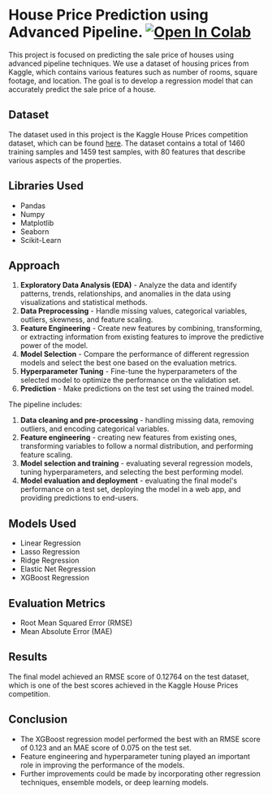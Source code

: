 # House Price Prediction using Advanced Pipeline.   [![Open In Colab](https://colab.research.google.com/assets/colab-badge.svg)](https://colab.research.google.com/github/anik199/House_Prices_Advanced_Regression/blob/main/House_Prices_ART.ipynb)


This project is focused on predicting the sale price of houses using advanced pipeline techniques. We use a dataset of housing prices from Kaggle, which contains various features such as number of rooms, square footage, and location. The goal is to develop a regression model that can accurately predict the sale price of a house.

## Dataset

The dataset used in this project is the Kaggle House Prices competition dataset, which can be found [here](https://www.kaggle.com/c/house-prices-advanced-regression-techniques/data). The dataset contains a total of 1460 training samples and 1459 test samples, with 80 features that describe various aspects of the properties.

## Libraries Used

- Pandas
- Numpy
- Matplotlib
- Seaborn
- Scikit-Learn

## Approach

1. **Exploratory Data Analysis (EDA)** - Analyze the data and identify patterns, trends, relationships, and anomalies in the data using visualizations and statistical methods.
2. **Data Preprocessing** - Handle missing values, categorical variables, outliers, skewness, and feature scaling.
3. **Feature Engineering** - Create new features by combining, transforming, or extracting information from existing features to improve the predictive power of the model.
4. **Model Selection** - Compare the performance of different regression models and select the best one based on the evaluation metrics.
5. **Hyperparameter Tuning** - Fine-tune the hyperparameters of the selected model to optimize the performance on the validation set.
6. **Prediction** - Make predictions on the test set using the trained model.

The pipeline includes:

1. **Data cleaning and pre-processing** - handling missing data, removing outliers, and encoding categorical variables.
2. **Feature engineering** - creating new features from existing ones, transforming variables to follow a normal distribution, and performing feature scaling.
3. **Model selection and training** - evaluating several regression models, tuning hyperparameters, and selecting the best performing model.
4. **Model evaluation and deployment** - evaluating the final model's performance on a test set, deploying the model in a web app, and providing predictions to end-users.

## Models Used

- Linear Regression
- Lasso Regression
- Ridge Regression
- Elastic Net Regression
- XGBoost Regression

## Evaluation Metrics

- Root Mean Squared Error (RMSE)
- Mean Absolute Error (MAE)

## Results

The final model achieved an RMSE score of 0.12764 on the test dataset, which is one of the best scores achieved in the Kaggle House Prices competition.

## Conclusion

- The XGBoost regression model performed the best with an RMSE score of 0.123 and an MAE score of 0.075 on the test set.
- Feature engineering and hyperparameter tuning played an important role in improving the performance of the models.
- Further improvements could be made by incorporating other regression techniques, ensemble models, or deep learning models.










